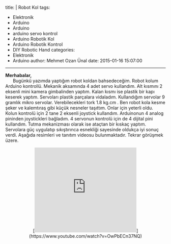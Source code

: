 title: |
  Robot Kol
tags:
  - Elektronik
  - Arduino
  - Arduino
  - arduino servo kontrol
  - Arduino Robotik Kol
  - Arduino Robotik Kontrol
  - DIY Robotic Hand
categories:
  - Elektronik
  - Arduino
author: Mehmet Ozan Ünal
date: 2015-01-16 15:07:00
---

**Merhabalar,**  
      Bugünkü yazımda yaptığım robot koldan bahsedeceğim. Robot kolum Arduino kontrollü. Mekanik aksamında 4 adet servo kullandım. Alt kısmını 2 eksenli mini kamera gimbalinden yaptım. Kalan kısmı ise plastik bir kapı keserek yaptım. Servoları plastik parçalara vidaladım. Kullandığım servolar 9 gramlık mikro servolar. Verebilecekleri tork 1.8 kg.cm . Ben robot kola kesme şeker ve kalemtıraş gibi küçük nesneler taşıttım. Onlar için yeterli oldu. Kolun kontrolü için 2 tane 2 eksenli joystick kullandım. Arduinonun 4 analog pininden joystickleri bağladım. 4 servonun kontrolü için de 4 dijital pini kullandım. Tutma mekanizması olarak ise ataçtan bir kıskaç yaptım. Servolara güç uygulatıp sıkıştırınca esnekliği sayesinde oldukça iyi sonuç verdi. Aşağıda resimleri ve tanıtım videosu bulunmaktadır. Tekrar görüşmek üzere.  

<div class="separator" style="clear: both; text-align: center;">[<iframe allowfullscreen="true" webkitallowfullscreen="true" mozallowfullscreen="true" width="320" height="266" src="https://www.youtube.com/embed/OwPbECn37NQ?feature=player_embedded" frameborder="0"></a></div><br /><br /><br /><div class="separator" style="clear: both; text-align: center;"><a href="http://1.bp.blogspot.com/-WYcg-KdsbXU/VLj9NWN1AzI/AAAAAAAAGuc/UXAdxNfqWhA/s1600/IMG_20150115_212523.jpg" imageanchor="1" style="margin-left: 1em; margin-right: 1em;"><img border="0" src="http://1.bp.blogspot.com/-WYcg-KdsbXU/VLj9NWN1AzI/AAAAAAAAGuc/UXAdxNfqWhA/s1600/IMG_20150115_212523.jpg" height="240" width="320" /></a></div><br />&nbsp; &nbsp; &nbsp; &nbsp; &nbsp; &nbsp; &nbsp; &nbsp; &nbsp; &nbsp; &nbsp; &nbsp; &nbsp; &nbsp; &nbsp; &nbsp; &nbsp; &nbsp; &nbsp; &nbsp; &nbsp; <br /><a name='more'></a><br /><div class="separator" style="clear: both; text-align: center;"><a href="http://1.bp.blogspot.com/-tdMt39Y3LUU/VLj80_wj_PI/AAAAAAAAGtk/2HoWmnjX514/s1600/IMG_20150115_210610.jpg" imageanchor="1" style="margin-left: 1em; margin-right: 1em;"><img border="0" src="http://1.bp.blogspot.com/-tdMt39Y3LUU/VLj80_wj_PI/AAAAAAAAGtk/2HoWmnjX514/s1600/IMG_20150115_210610.jpg" height="320" width="240" /></a></div><br /><div class="separator" style="clear: both; text-align: center;"><a href="http://3.bp.blogspot.com/-9x2Fbq3gWqs/VLj81VMauzI/AAAAAAAAGto/lp_aGMBtQtU/s1600/IMG_20150115_210620.jpg" imageanchor="1" style="margin-left: 1em; margin-right: 1em;"><img border="0" src="http://3.bp.blogspot.com/-9x2Fbq3gWqs/VLj81VMauzI/AAAAAAAAGto/lp_aGMBtQtU/s1600/IMG_20150115_210620.jpg" height="320" width="240" /></a></div><br /><div class="separator" style="clear: both; text-align: center;"><a href="http://4.bp.blogspot.com/-PxW1bFX5pFU/VLj81heA3KI/AAAAAAAAGt0/htv3W6Wvf54/s1600/IMG_20150115_210717.jpg" imageanchor="1" style="margin-left: 1em; margin-right: 1em;"><img border="0" src="http://4.bp.blogspot.com/-PxW1bFX5pFU/VLj81heA3KI/AAAAAAAAGt0/htv3W6Wvf54/s1600/IMG_20150115_210717.jpg" height="320" width="240" /></a></div><br /><div class="separator" style="clear: both; text-align: center;"><a href="http://2.bp.blogspot.com/-JLOczQ5BzVU/VLj9B0cViSI/AAAAAAAAGt8/m7YCB8hxfUg/s1600/IMG_20150115_210751.jpg" imageanchor="1" style="margin-left: 1em; margin-right: 1em;"><img border="0" src="http://2.bp.blogspot.com/-JLOczQ5BzVU/VLj9B0cViSI/AAAAAAAAGt8/m7YCB8hxfUg/s1600/IMG_20150115_210751.jpg" height="320" width="240" /></a></div><br /><div class="separator" style="clear: both; text-align: center;"><a href="http://3.bp.blogspot.com/-8Ja8EOaMuD8/VLj9CKMfpNI/AAAAAAAAGuA/UwnKwmirY0k/s1600/IMG_20150115_210848.jpg" imageanchor="1" style="margin-left: 1em; margin-right: 1em;"><img border="0" src="http://3.bp.blogspot.com/-8Ja8EOaMuD8/VLj9CKMfpNI/AAAAAAAAGuA/UwnKwmirY0k/s1600/IMG_20150115_210848.jpg" height="320" width="240" /></a></div><br /><div class="separator" style="clear: both; text-align: center;"><a href="http://4.bp.blogspot.com/-SQ3VMxIgmrw/VLj9DesxPNI/AAAAAAAAGuM/6F9rdhLq5RA/s1600/IMG_20150115_212445.jpg" imageanchor="1" style="margin-left: 1em; margin-right: 1em;"><img border="0" src="http://4.bp.blogspot.com/-SQ3VMxIgmrw/VLj9DesxPNI/AAAAAAAAGuM/6F9rdhLq5RA/s1600/IMG_20150115_212445.jpg" height="240" width="320" /></a></div><br /><div class="separator" style="clear: both; text-align: center;"><a href="http://4.bp.blogspot.com/-4KueUkTjHLs/VLj9LqZ8jaI/AAAAAAAAGuU/lLBYnnLPDes/s1600/IMG_20150115_212457.jpg" imageanchor="1" style="margin-left: 1em; margin-right: 1em;"><img border="0" src="http://4.bp.blogspot.com/-4KueUkTjHLs/VLj9LqZ8jaI/AAAAAAAAGuU/lLBYnnLPDes/s1600/IMG_20150115_212457.jpg" height="240" width="320" /></a></div></iframe>](https://www.youtube.com/watch?v=OwPbECn37NQ)</div>